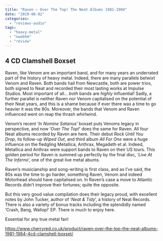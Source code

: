 ```yaml
---
title: "Raven – Over The Top! The Neat Albums 1981-1984"
date: "2019-08-02"
categories: 
  - "reviews-audio"
tags: 
  - "heavy-metal"
  - "nwobhm"
  - "review"
---
```


## 4 CD Clamshell Boxset

Raven, like Venom are an important band, and for many years an underrated part of the history of heavy metal. Indeed, there are many parallels betwixt Venom and Raven. Both bands hail from Newcastle, both are power trios, both signed to Neat and recorded their most lasting works at Impulse Studios. Most important of all… _both_ bands are _highly_ influential! Sadly, a further parallel is neither Raven nor Venom capitalised on the potential of their Neat years, and this is a shame because if ever there was a time to go heavier it was the 80s. Moreover, the bands that Venom and Raven influenced went on reap the thrash whirlwind.

Venom’s recent ‘_In Nomine Satanus_’ boxset puts Venoms legacy in perspective, and now ‘_Over The Top!_’ does the same for Raven. All four Neat albums recorded by Raven are here. Their debut _Rock Until You Drop_, its follow-up _Wiped Out_, and third album _All For One_ were a huge influence on the fledgling Metallica, Anthrax, Megadeth et al. Indeed, Metallica and Anthrax were support bands to Raven on their US tours. This golden period for Raven is summed up perfectly by the final disc, ‘_Live At The Inferno_’, one of the great live metal abums.

Raven’s musicianship and song-writing is first class, and as I’ve said, the 80s was the time to go harder, something Raven, Venom and indeed Motorhead should have capitalised on. In Raven’s case a move to Atlantic Records didn’t improve their fortunes; quite the opposite.

But this very good value compilation does their legacy proud, with excellent notes by John Tucker, author of ‘_Neat & Tidy_’, a history of Neat Records. There is also a variety of bonus tracks including the splendidly named ‘Crash, Bang, Wallop!’ EP. There is much to enjoy here.

Essential for any true metal fan!

https://www.cherryred.co.uk/product/raven-over-the-top-the-neat-albums-1981-1984-4cd-clamshell-boxset/
